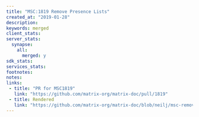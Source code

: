 ```yaml
---
title: "MSC:1819 Remove Presence Lists"
created_at: "2019-01-28"
description:
keywords: merged
client_stats:
server_stats:
  synapse:
    all:
      merged: y
sdk_stats:
services_stats:
footnotes:
notes:
links:
 - title: "PR for MSC1819"
   link: "https://github.com/matrix-org/matrix-doc/pull/1819"
 - title: Rendered
   link: "https://github.com/matrix-org/matrix-doc/blob/neilj/msc-remove-presence-lists/proposals/1819-remove-presence-lists.md"
---
```

